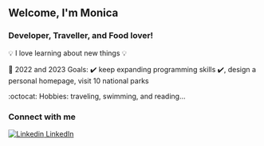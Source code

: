 ## Welcome, I'm Monica

### Developer, Traveller, and Food lover!

💡 I love learning about new things 💡

🙌 2022 and 2023 Goals: ✔️ keep expanding programming skills ✔️, design a personal homepage, visit 10 national parks 

:octocat: Hobbies: traveling, swimming, and reading... 

### Connect with me

[![Linkedin](https://i.stack.imgur.com/gVE0j.png) LinkedIn](https://www.linkedin.com/in/monicaliuswe/)
